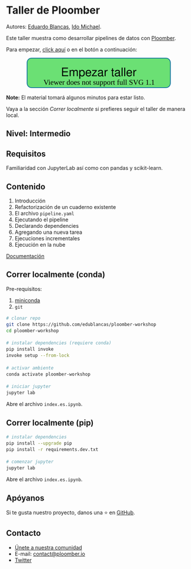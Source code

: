 # Taller de Ploomber

Autores: [Eduardo Blancas](https://twitter.com/edublancas), [Ido Michael](https://www.linkedin.com/in/ido-michael/).

Este taller muestra como desarrollar pipelines de datos con [Ploomber](https://github.com/ploomber/ploomber).

Para empezar, [click aquí](https://mybinder.org/v2/gh/edublancas/ploomber-workshop/main?urlpath=lab/tree/index.es.ipynb) o en el botón a continuación:

<p align="center">
  <a href="https://mybinder.org/v2/gh/edublancas/ploomber-workshop/main?urlpath=lab/tree/index.es.ipynb"> <img src="_static/workshop.es.svg" alt="Empezar taller"> </a>
</p>

**Note:** El material tomará algunos minutos para estar listo.

Vaya a la sección *Correr localmente* si prefieres seguir el taller de manera local.

## Nivel: Intermedio

## Requisitos

Familiaridad con JupyterLab así como con pandas y scikit-learn.

## Contenido

1. Introducción
2. Refactorización de un cuaderno existente
3. El archivo `pipeline.yaml`
4. Ejecutando el pipeline
5. Declarando dependencies
6. Agregando una nueva tarea
7. Ejecuciones incrementales
8. Ejecución en la nube

[Documentación](https://ploomber.readthedocs.io/en/latest/get-started/index.html)


## Correr localmente (conda)

Pre-requisitos:

1. [miniconda](https://docs.conda.io/en/latest/miniconda.html)
2. `git`

```sh
# clonar repo
git clone https://github.com/edublancas/ploomber-workshop
cd ploomber-workshop

# instalar dependencies (requiere conda)
pip install invoke
invoke setup --from-lock

# activar ambiente
conda activate ploomber-workshop

# iniciar jupyter
jupyter lab
```

Abre el archivo `index.es.ipynb`.

## Correr localmente (pip)

```sh
# instalar dependencies
pip install --upgrade pip
pip install -r requirements.dev.txt

# comenzar jupyter
jupyter lab
```

Abre el archivo `index.es.ipynb`.

## Apóyanos

Si te gusta nuestro proyecto, danos una ⭐️ en [GitHub](https://github.com/ploomber/ploomber).

## Contacto

* [Únete a nuestra comunidad](http://community.ploomber.io)
* E-mail: [contact@ploomber.io](mailto:contact@ploomber.io)
* [Twitter](https://twitter.com/ploomber)

